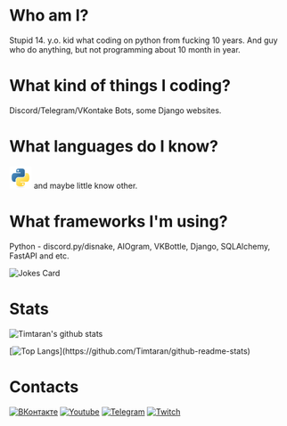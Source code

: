 # Who am I?

Stupid 14. y.o. kid what coding on python from fucking 10 years. And guy who do anything, but not programming about 10 month in year.

# What kind of things I coding?

Discord/Telegram/VKontake Bots, some Django websites.

# What languages do I know?

<img src="https://raw.githubusercontent.com/devicons/devicon/1119b9f84c0290e0f0b38982099a2bd027a48bf1/icons/python/python-original.svg" width="40" height="40" title="Python"/>
and maybe little know other.

# What frameworks I'm using?

Python - discord.py/disnake, AIOgram, VKBottle, Django, SQLAlchemy, FastAPI and etc.

<img src="https://readme-jokes.vercel.app/api" alt="Jokes Card" />

# Stats

![Timtaran's github stats](https://github-readme-stats.vercel.app/api?username=Timtaran&show_icons=true&theme=dark#gh-dark-mode-only&locale=ru) 

[![Top Langs](https://github-readme-stats.vercel.app/api/top-langs/?username=Timtaran&show_icons=true&theme=dark#gh-dark-mode-only&hide_border=true&locale=ru")](https://github.com/Timtaran/github-readme-stats)

# Contacts

[![ВКонтакте](https://img.shields.io/badge/VKontakte-40304f?style=for-the-badge&logo=vk)](https://vk.com/timtaran_yt)
[![Youtube](https://img.shields.io/badge/Youtube-30384f?style=for-the-badge&logo=youtube&logoColor=fb4747)](https://www.youtube.com/channel/Timtaran)
[![Telegram](https://img.shields.io/badge/Telegram-304f46?style=for-the-badge&logo=telegram)](https://t.me/timtaran)
[![Twitch](https://img.shields.io/badge/twitch-40304f?style=for-the-badge&logo=twitch)](https://twitch.tv/timtaran)

